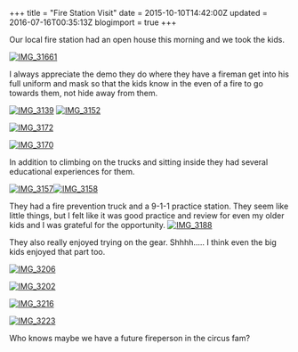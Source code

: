 +++
title = "Fire Station Visit"
date = 2015-10-10T14:42:00Z
updated = 2016-07-16T00:35:13Z
blogimport = true 
+++

Our local fire station had an open house this morning and we took the kids.

[![IMG_31661](https://lh3.googleusercontent.com/-EM7NKxvUrt0/V4m5b7g7hxI/AAAAAAAAA58/19yRkz_vcko/IMG_31661%25255B18%25255D.jpg?imgmax=800 "IMG_31661")](https://lh3.googleusercontent.com/-4F-lSC8FAfU/V4m5bmiOAdI/AAAAAAAAA54/g0b-L82f5Hk/s1600-h/IMG_31661%25255B8%25255D.jpg)

I always appreciate the demo they do where they have a fireman get into his full uniform and mask so that the kids know in the even of a fire to go towards them, not hide away from them.

 [![IMG_3139](https://lh3.googleusercontent.com/-sAfLBoiUD_I/V4m5cZkO_nI/AAAAAAAAA6E/dCq1gu8obI8/IMG_31391.jpg?imgmax=800 "IMG_3139")](https://lh3.googleusercontent.com/-Vqxv0i9P_u8/V4m5cLhU7NI/AAAAAAAAA6A/FnZbquixkjA/s1600-h/IMG_31391%25255B1%25255D.jpg)  [![IMG_3152](https://lh3.googleusercontent.com/-cYoDNd3HU94/V4m5cgt_AYI/AAAAAAAAA6M/83k3oKu1DcM/IMG_31521.jpg?imgmax=800 "IMG_3152")](https://lh3.googleusercontent.com/-M4jasgZxOSg/V4m5cuUW_LI/AAAAAAAAA6I/Oe-ftrdzZe0/s1600-h/IMG_31521%25255B1%25255D.jpg)

[![IMG_3172](https://lh3.googleusercontent.com/-izGy8lyU9Dw/V4m5dCstRJI/AAAAAAAAA6U/pSr8fHompnI/IMG_31725.jpg?imgmax=800 "IMG_3172")](https://lh3.googleusercontent.com/-NhWjsBtxcrI/V4m5c9kWu9I/AAAAAAAAA6Q/Gi8L7H3YpvA/s1600-h/IMG_31725%25255B1%25255D.jpg)

[![IMG_3170](https://lh3.googleusercontent.com/-6aKA1Vu8dTQ/V4m5dqmhKQI/AAAAAAAAA6c/nzfKJHWpQDo/IMG_31705.jpg?imgmax=800 "IMG_3170")](https://lh3.googleusercontent.com/-OoDGg14n6CQ/V4m5dRjaBDI/AAAAAAAAA6Y/xz3y417MpsA/s1600-h/IMG_31705%25255B1%25255D.jpg)

In addition to climbing on the trucks and sitting inside they had several educational experiences for them.   

[![IMG_3157](https://lh3.googleusercontent.com/-eEAUEuYtK1E/V4m5d7pTgOI/AAAAAAAAA6k/rEP2G_5UxMk/IMG_31571.jpg?imgmax=800 "IMG_3157")](https://lh3.googleusercontent.com/-D8uaQ3Sr--k/V4m5dlwZM8I/AAAAAAAAA6g/sch1TY0AOO4/s1600-h/IMG_31574.jpg)[![IMG_3158](https://lh3.googleusercontent.com/--tT6CamF-gE/V4m5eaDOIQI/AAAAAAAAA6s/DtmL8tzFn9E/IMG_31581.jpg?imgmax=800 "IMG_3158")](https://lh3.googleusercontent.com/-qZlKTXal9Og/V4m5eJzyEJI/AAAAAAAAA6o/jLuOJ7eYzUo/s1600-h/IMG_31584.jpg)

They had a fire prevention truck and a 9-1-1 practice station.  They seem like little things, but I felt like it was good practice and review for even my older kids and I was grateful for the opportunity.  [![IMG_3188](https://lh3.googleusercontent.com/-kIC0iBsXIak/V4m5enbUBDI/AAAAAAAAA60/h0HWYYWgtn0/IMG_31882.jpg?imgmax=800 "IMG_3188")](https://lh3.googleusercontent.com/-Sibs7cL0chI/V4m5eTIsvTI/AAAAAAAAA6w/pvZQpdoyuWM/s1600-h/IMG_31885.jpg)

They also really enjoyed trying on the gear.  Shhhh….. I think even the big kids enjoyed that part too.  

[![IMG_3206](https://lh3.googleusercontent.com/-6ckztEw9R34/V4m5fHfdagI/AAAAAAAAA68/-xjelZEVRZM/IMG_32061.jpg?imgmax=800 "IMG_3206")](https://lh3.googleusercontent.com/-CiIQAe6GW70/V4m5e9gmsrI/AAAAAAAAA64/ZD3L-yPzYCs/s1600-h/IMG_32064.jpg)

[![IMG_3202](https://lh3.googleusercontent.com/-kVXkIZrGgf0/V4m5fW8416I/AAAAAAAAA7E/wcyPGAHviWY/IMG_32021.jpg?imgmax=800 "IMG_3202")](https://lh3.googleusercontent.com/-S1t5JmR-84w/V4m5fF8o_XI/AAAAAAAAA7A/oj02_8lMh6k/s1600-h/IMG_32024.jpg)

[![IMG_3216](https://lh3.googleusercontent.com/-bApjrOuD8uQ/V4m5f9cdrCI/AAAAAAAAA7M/Bzis2RhGR5I/IMG_32161.jpg?imgmax=800 "IMG_3216")](https://lh3.googleusercontent.com/-ogWrbHWby_Q/V4m5fkC20TI/AAAAAAAAA7I/j02s-V_tXO4/s1600-h/IMG_32164.jpg)

[![IMG_3223](https://lh3.googleusercontent.com/-1UL8ZnyzFH0/V4m5gLnijWI/AAAAAAAAA7U/m-zTNR7QTfw/IMG_32235.jpg?imgmax=800 "IMG_3223")](https://lh3.googleusercontent.com/-r_FVHrPex8A/V4m5gDG3LBI/AAAAAAAAA7Q/lW9MqmZBPXM/s1600-h/IMG_32235.jpg)

Who knows maybe we have a future fireperson in the circus fam?
